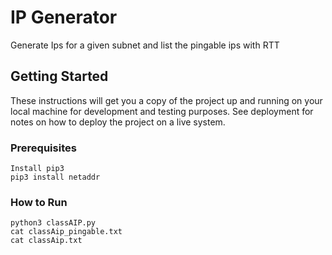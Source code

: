 # IP Generator

Generate Ips for a given subnet and list the pingable ips with RTT

## Getting Started

These instructions will get you a copy of the project up and running on your local machine for development and testing purposes. See deployment for notes on how to deploy the project on a live system.

### Prerequisites
```
Install pip3
pip3 install netaddr

```
 

### How to Run


```
python3 classAIP.py
cat classAip_pingable.txt
cat classAip.txt
```

